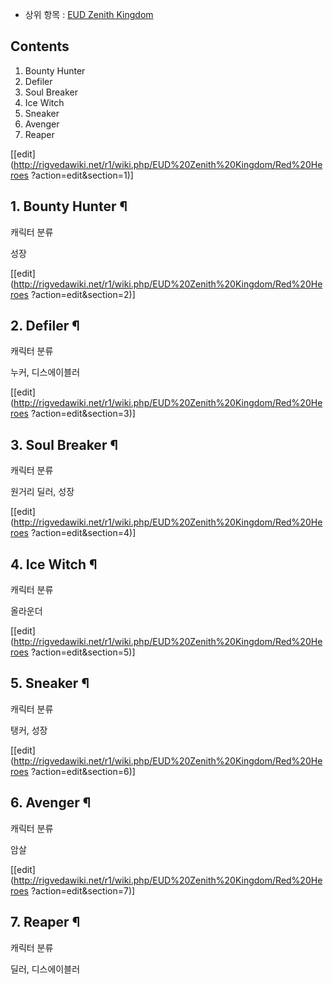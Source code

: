   * 상위 항목 : [EUD Zenith Kingdom](EUD%20Zenith%20Kingdom.md)  

## Contents

    

1. Bounty Hunter 
2. Defiler 
3. Soul Breaker 
4. Ice Witch 
5. Sneaker 
6. Avenger 
7. Reaper 

[[edit](http://rigvedawiki.net/r1/wiki.php/EUD%20Zenith%20Kingdom/Red%20Heroes
?action=edit&section=1)]

## 1. Bounty Hunter ¶

캐릭터 분류

성장

[[edit](http://rigvedawiki.net/r1/wiki.php/EUD%20Zenith%20Kingdom/Red%20Heroes
?action=edit&section=2)]

## 2. Defiler ¶

캐릭터 분류

누커, 디스에이블러

[[edit](http://rigvedawiki.net/r1/wiki.php/EUD%20Zenith%20Kingdom/Red%20Heroes
?action=edit&section=3)]

## 3. Soul Breaker ¶

캐릭터 분류

원거리 딜러, 성장

[[edit](http://rigvedawiki.net/r1/wiki.php/EUD%20Zenith%20Kingdom/Red%20Heroes
?action=edit&section=4)]

## 4. Ice Witch ¶

캐릭터 분류

올라운더

[[edit](http://rigvedawiki.net/r1/wiki.php/EUD%20Zenith%20Kingdom/Red%20Heroes
?action=edit&section=5)]

## 5. Sneaker ¶

캐릭터 분류

탱커, 성장

[[edit](http://rigvedawiki.net/r1/wiki.php/EUD%20Zenith%20Kingdom/Red%20Heroes
?action=edit&section=6)]

## 6. Avenger ¶

캐릭터 분류

암살

[[edit](http://rigvedawiki.net/r1/wiki.php/EUD%20Zenith%20Kingdom/Red%20Heroes
?action=edit&section=7)]

## 7. Reaper ¶

캐릭터 분류

딜러, 디스에이블러

